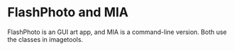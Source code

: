 # FlashPhoto and MIA

FlashPhoto is an GUI art app, and MIA is a command-line version. Both use the classes in imagetools.

